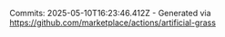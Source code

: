 Commits: 2025-05-10T16:23:46.412Z - Generated via https://github.com/marketplace/actions/artificial-grass
<br>
